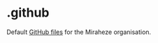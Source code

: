 # .github
Default [GitHub files](https://help.github.com/en/github/building-a-strong-community/creating-a-default-community-health-file) for the Miraheze organisation.
